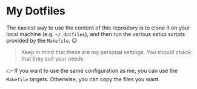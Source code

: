 # My Dotfiles

The easiest way to use the content of this repository is to clone it on your local machine (e.g. `~/.dotfiles`), and
then run the various setup scripts provided by the `Makefile`. :wink:

> Keep in mind that these are my personal settings. You should check that they suit your needs.

:point_right: If you want to use the same configuration as me, you can use the `Makefile` targets. Otherwise, you can
copy the files you want.
